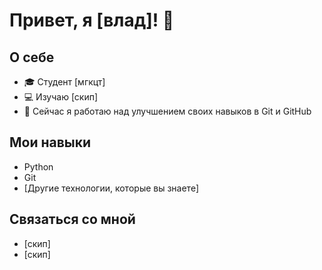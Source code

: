 # Привет, я [влад]! 👋

## О себе
- 🎓 Студент [мгкцт]
- 💻 Изучаю [скип]
- 🌱 Сейчас я работаю над улучшением своих навыков в Git и GitHub

## Мои навыки
- Python
- Git
- [Другие технологии, которые вы знаете]

## Связаться со мной
- [скип]
- [скип]
